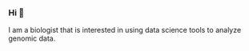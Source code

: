 ### Hi 👋

I am a biologist that is interested in using data science tools to analyze genomic data.

